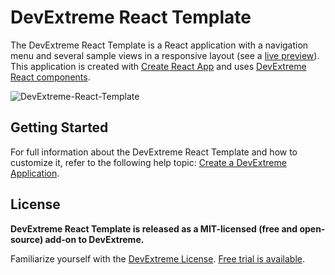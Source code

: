 # DevExtreme React Template

The DevExtreme React Template is a React application with a navigation menu and several sample views in a responsive layout (see a [live preview](https://devexpress.github.io/devextreme-react-template)). This application is created with [Create React App](https://create-react-app.dev/) and uses [DevExtreme React components](https://js.devexpress.com/Documentation/Guide/React_Components/DevExtreme_React_Components/).

![DevExtreme-React-Template](https://user-images.githubusercontent.com/2280467/74529812-a8af1c80-4f39-11ea-96fb-efd94d19dbab.png)

## Getting Started

For full information about the DevExtreme React Template and how to customize it, refer to the following help topic: [Create a DevExtreme Application](https://js.devexpress.com/Documentation/Guide/React_Components/Create_a_DevExtreme_Application/).

## License

**DevExtreme React Template is released as a MIT-licensed (free and open-source) add-on to DevExtreme.**

Familiarize yourself with the [DevExtreme License](https://js.devexpress.com/Licensing/). [Free trial is available](http://js.devexpress.com/Buy/).
